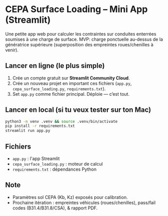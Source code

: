 # CEPA Surface Loading – Mini App (Streamlit)

Une petite app web pour calculer les contraintes sur conduites enterrées soumises à une charge de surface.
MVP: charge ponctuelle au-dessus de la génératrice supérieure (superposition des empreintes roues/chenilles à venir).

## Lancer en ligne (le plus simple)
1. Crée un compte gratuit sur **Streamlit Community Cloud**.
2. Crée un nouveau projet en important ces fichiers (`app.py`, `cepa_surface_loading.py`, `requirements.txt`).
3. Set `app.py` comme fichier principal. Déploie — c’est tout.

## Lancer en local (si tu veux tester sur ton Mac)
```bash
python3 -m venv .venv && source .venv/bin/activate
pip install -r requirements.txt
streamlit run app.py
```

## Fichiers
- `app.py` : l'app Streamlit
- `cepa_surface_loading.py` : moteur de calcul
- `requirements.txt` : dépendances Python

## Note
- Paramètres sol CEPA (Kb, Kz) exposés pour calibration.
- Prochaine itération : empreintes véhicules (roues/chenilles), pass/fail codes (B31.4/B31.8/CSA), & rapport PDF.
